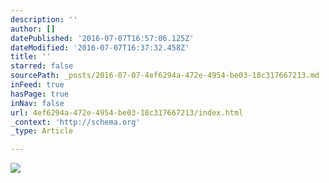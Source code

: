 ```yaml
---
description: ''
author: []
datePublished: '2016-07-07T16:57:06.125Z'
dateModified: '2016-07-07T16:37:32.458Z'
title: ''
starred: false
sourcePath: _posts/2016-07-07-4ef6294a-472e-4954-be03-18c317667213.md
inFeed: true
hasPage: true
inNav: false
url: 4ef6294a-472e-4954-be03-18c317667213/index.html
_context: 'http://schema.org'
_type: Article

---
```

![](https://the-grid-user-content.s3-us-west-2.amazonaws.com/090fb197-c9b5-40f2-82e1-1dd312add26c.jpg)